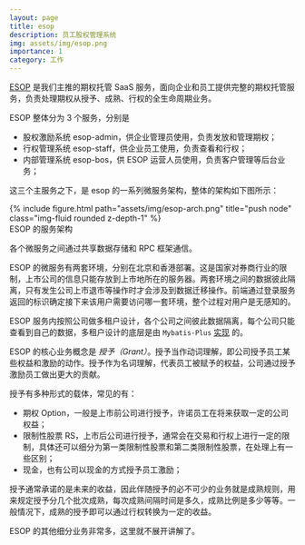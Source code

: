 ```yaml
---
layout: page
title: esop
description: 员工股权管理系统
img: assets/img/esop.png
importance: 1
category: 工作
---
```


[ESOP](https://www.uponeshare.com/) 是我们主推的期权托管 SaaS 服务，面向企业和员工提供完整的期权托管服务，负责处理期权从授予、成熟、行权的全生命周期业务。

ESOP 整体分为 3 个服务，分别是
- 股权激励系统 esop-admin，供企业管理员使用，负责发放和管理期权；
- 行权管理系统 esop-staff，供企业员工使用，负责查看和行权；
- 内部管理系统 esop-bos，供 ESOP 运营人员使用，负责客户管理等后台业务；

这三个主服务之下，是 esop 的一系列微服务架构，整体的架构如下图所示：

<div class="row">
    <div class="col-sm mt-3 mt-md-0">
        {% include figure.html path="assets/img/esop-arch.png" title="push node" class="img-fluid rounded z-depth-1" %}
    </div>
</div>
<div class="caption">
    ESOP 的服务架构
</div>

各个微服务之间通过共享数据存储和 RPC 框架通信。

ESOP 的微服务有两套环境，分别在北京和香港部署。这是国家对券商行业的限制，上市公司的信息只能存放到上市地所在的服务器。两套环境之间的数据彼此隔离，只有发生公司上市退市等操作时才会涉及到数据迁移操作。前端通过登录服务返回的标识确定接下来该用户需要访问哪一套环境，整个过程对用户是无感知的。

ESOP 服务内按照公司做多租户设计，各个公司之间彼此数据隔离，每个公司只能查看到自己的数据，多租户设计的底层是由 `Mybatis-Plus` [实现](https://baomidou.com/pages/aef2f2/) 的。

ESOP 的核心业务概念是 *授予（Grant）*。授予当作动词理解，即公司授予员工某些权益和激励的动作。授予作为名词理解，代表员工被赋予的权益，公司通过授予激励员工做出更大的贡献。

授予有多种形式的载体，常见的有：
- 期权 Option，一般是上市前公司进行授予，许诺员工在将来获取一定的公司权益；
- 限制性股票 RS，上市后公司进行授予，通常会在交易和行权上进行一定的限制，具体还可以细分为第一类限制性股票和第二类限制性股票，在处理上有一些区别；
- 现金，也有公司以现金的方式授予员工激励；

授予通常承诺的是未来的收益，因此伴随授予的必不可少的业务就是成熟规则，用来规定授予分几个批次成熟，每次成熟间隔时间是多久，成熟比例是多少等等。一般情况下，成熟的授予即可以通过行权转换为一定的收益。

ESOP 的其他细分业务非常多，这里就不展开讲解了。
